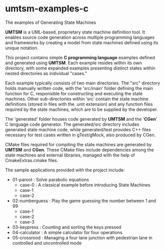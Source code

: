 # umtsm-examples-c
The examples of Generating State Machines

**UMTSM** is a UML-based, proprietary state machine definition tool. It enables source code generation across multiple programming languages and frameworks by creating a model from state machines defined using its unique notation.

This project contains simple **C programming language** examples defined and generated using **UMTSM**. Each example resides within its own directory, with some expanded examples presenting distinct states within nested directories as individual "cases."

Each example typically consists of two main directories. The "src" directory holds manually written code, with the 'src/main' folder defining the main function for C, responsible for constructing and executing the state machines. Other sub-directories within ‘src’ contain the state machine definitions (stored in files with the .umt extension) and any function files required by the state machines, which are to be supplied by the developer.

The 'generated' folder houses code generated by **UMTSM** and the '**CGen**' C language code generator. The generated/src directory includes generated state machine code, while generated/test provides C++ files necessary for test cases written in gTest/gMock, also produced by CGen.

CMake files required for compiling the state machines are generated by **UMTSM** and **CGen**. These CMake files include dependencies among the state machines and external libraries, managed with the help of CmakeExtras.cmake files.

The sample applications provided with the project include:

* 01-paroot : Solve parabolic equations
  * case-0 : A classical example before introducing State Machines
  * case-1
  * case-2
* 02-numberguess : Play the game guessing the number between 1 and 99
  * case-1
  * case-2
  * case-3
* 03-keypress : Counting and sorting the keys pressed
* 04-calculator : A simple calculator for four operations
* 05-crossrood : Managing a four lane junction with pedestrian lane in controlled and uncontrolled mode
